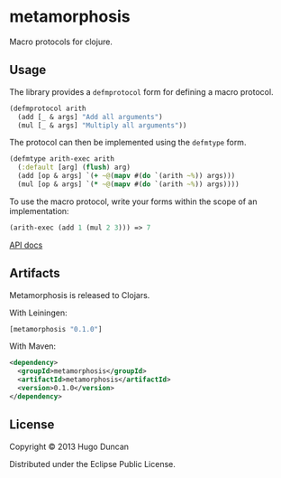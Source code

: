 # metamorphosis

Macro protocols for clojure.

## Usage

The library provides a `defmprotocol` form for defining a macro protocol.

```clj
(defmprotocol arith
  (add [_ & args] "Add all arguments")
  (mul [_ & args] "Multiply all arguments"))
```

The protocol can then be implemented using the `defmtype` form.

```clj
(defmtype arith-exec arith
  (:default [arg] (flush) arg)
  (add [op & args] `(+ ~@(mapv #(do `(arith ~%)) args)))
  (mul [op & args] `(* ~@(mapv #(do `(arith ~%)) args))))
```

To use the macro protocol, write your forms within the scope of an
implementation:

```clj
(arith-exec (add 1 (mul 2 3))) => 7
```

[API docs](http://hugoduncan.github.com/metamorphosis/api/0.1)

## Artifacts

Metamorphosis is released to Clojars.

With Leiningen:

```clj
[metamorphosis "0.1.0"]
```

With Maven:

```xml
<dependency>
  <groupId>metamorphosis</groupId>
  <artifactId>metamorphosis</artifactId>
  <version>0.1.0</version>
</dependency>
```

## License

Copyright © 2013 Hugo Duncan

Distributed under the Eclipse Public License.
